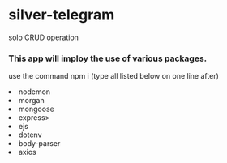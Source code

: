 # silver-telegram
solo CRUD operation
### This app will imploy the use of various packages. 
<p> use the command npm i (type all listed below on one line after) </p>
  <li>nodemon</li>
  <li>morgan</li>
  <li>mongoose</li>
  <li>express></li>
  <li>ejs</li>
  <li>dotenv</li>
  <li>body-parser</li>
  <li>axios</li>
  